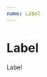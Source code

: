 ```yaml
---
name: Label
---
```


# Label

<base-knobs hideEvents tab="src" src="./components.json" name="base-label">
<base-label>Label</base-label>
</base-knobs>
